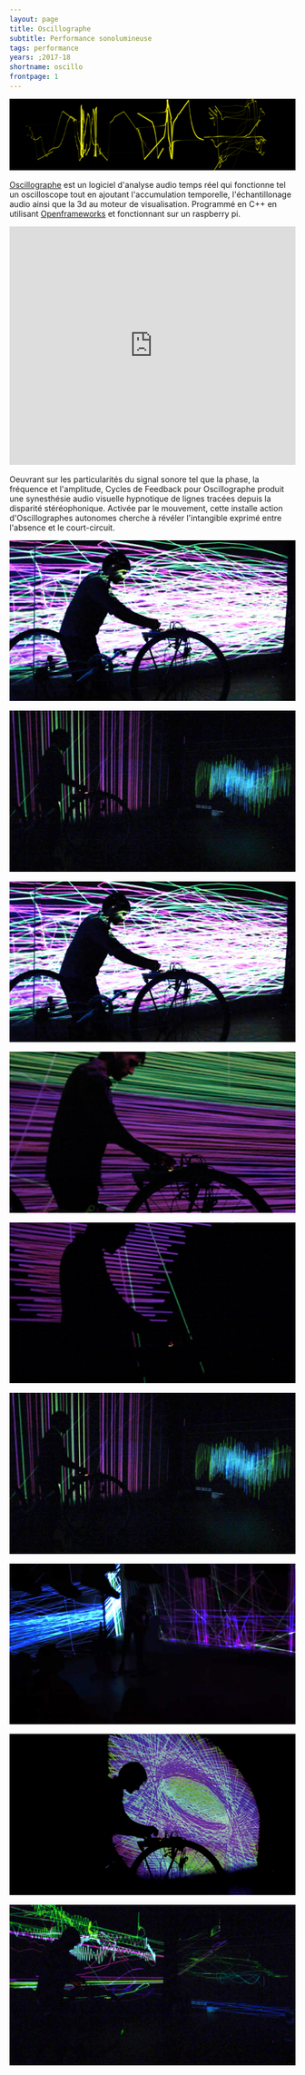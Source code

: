 ```yaml
---
layout: page
title: Oscillographe
subtitle: Performance sonolumineuse
tags: performance
years: ;2017-18
shortname: oscillo
frontpage: 1
---
```

![oscillobanner](oscillo_banner.png)
 

[Oscillographe](https://github.com/gllmAR/oscillographe) est un logiciel d'analyse audio temps réel qui fonctionne tel un oscilloscope tout en ajoutant l'accumulation temporelle, l'échantillonage audio ainsi que la 3d au moteur de visualisation. Programmé en C++ en utilisant [Openframeworks](http://openframeworks.cc) et fonctionnant sur un raspberry pi.

<iframe src="https://player.vimeo.com/video/262529537?color=ff9933&title=0&byline=0&portrait=0&quality=720p" width="100%" height="420" frameborder="0" webkitallowfullscreen mozallowfullscreen allowfullscreen></iframe>

Oeuvrant sur les particularités du signal sonore tel que la phase, la fréquence et l'amplitude, Cycles de Feedback pour Oscillographe produit une synesthésie audio visuelle hypnotique de lignes tracées depuis la disparité stéréophonique. Activée par le mouvement, cette installe action d'Oscillographes autonomes cherche à révéler l'intangible exprimé entre l'absence et le court-circuit. 

<!-- 
Un cycle de réinjection cinétique (feedback cycles) est une performance sonore et visuelle pour oscillographe et roues de vélo.

Conçue à partir de feedback sous plusieurs formes, cette performance cherche à révéler l'intangible entre l'absence et le court-circuit.
En continuité avec le mouvement de musique pour oscilloscope, Oscillographe amplifie et démocratise l'expérience sinestésique entre son et image tout en le sortant du laboratoire et des instruments de mesure. 

Les particularités sonores telles que la phase, la fréquence et l'amplitude produisent une synesthésie audio visuelle hypnotique de lignes traçant la disparité stéréophonique. 


Des fragments audio s'entrelacent à de l’échantillonnage et créent des motifs lumineux. 
 -->

![oscillographe_bouilli_1](b_1.jpg)

![oscillographe_bouilli_2](b_2.jpg)

![oscillographe_bouilli_3](b_3.jpg)

![oscillographe_bouilli_4](b_4.jpg)

![oscillographe_bouilli_5](b_5.jpg)

![oscillographe_bouilli_6](b_6.jpg)

![oscillographe_bouilli_7](b_7.jpg)

![oscillographe_bouilli_8](b_8.jpg)

![oscillographe_bouilli_9](b_9.jpg)



    

